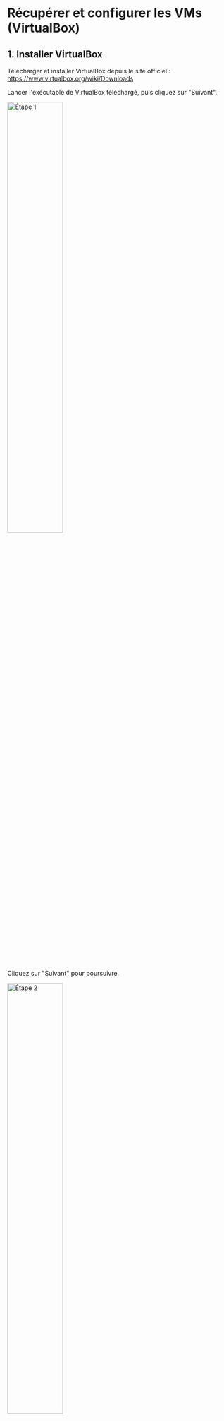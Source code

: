 # Récupérer et configurer les VMs (VirtualBox)

## 1. Installer VirtualBox
Télécharger et installer VirtualBox depuis le site officiel :  
https://www.virtualbox.org/wiki/Downloads

Lancer l'exécutable de VirtualBox téléchargé, puis cliquez sur "Suivant".

<img src="images/virtualbox1.jpg" alt="Étape 1" width="50%"><br>

Cliquez sur "Suivant" pour poursuivre.

<img src="images/virtualbox2.jpg" alt="Étape 2" width="50%"><br>

Cliquez sur "oui".

<img src="images/virtualbox3.jpg" alt="Étape 3" width="50%"><br>

Cliquez sur "installer".

<img src="images/virtualbox4.jpg" alt="Étape 4" width="50%"><br>

## 2. Où récupérer des VMs (osboxes / Kali)
- **OSBoxes** (Ubuntu, autres distros préconfigurées) — pratique pour `monitoring` et `victim` :  
  https://www.osboxes.org/virtualbox-images/   
  *Mot de passe par défaut souvent indiqué sur la page de l’OVA (ex. "osboxes.org").*
  
> **Important** : Récupérer version `OVA`

- **Kali Linux (VM)** — distribution pour tests d’intrusion, idéal pour `attacker` :  
  https://www.kali.org/get-kali/#kali-virtual-machines

> **Important** : Prendre version `VirtualBox`

## 3. Importer les VM dans VirtualBox
1. Pour **monitoring** et **attacker** : VirtualBox → **Fichier → Importer un appareil virtuel…** → sélectionner l’OVA → **Suivant**.  
2. Pour **vicim** : cloner la VM **monitoring** (clic droit → **Cloner…**) → choisir **Clone complet** et **Réinitialiser les adresses MAC** pour éviter les conflits réseau. → Ainsi, pas la peine de télécharger une 3e OVA.
3. Renommer les VMs logiquement (ex. `victim-ubuntu`, `attacker-kali`, `monitoring-ubuntu`).

**Conseil** : prendre un snapshot après l’import et avant toute grosse modification (`Machine → Snapshots (Instantanés) → Prendre un instantané`).

## 4. Paramètres recommandés (ressources)
Ajuster selon les ressources de l'hôte :
- Monitoring (ELK + syslog-ng + Snort) : 4 vCPU, 8–12 GB RAM, 40–80 GB disque.  
- Victim (serveur web) : 2 vCPU, 2–4 GB RAM, 20 GB disque.  
- Attacker (Kali) : 2 vCPU, 4 GB RAM, 20 GB disque.

## 5. Réseau VirtualBox recommandé (topologie fiable)
Objectif : que la **monitoring** voie le trafic entre `attacker` et `victim`.

### Topologie simple (recommandée)
- Créer un **Internal Network** (ex. `lab_net`).
- **monitoring** :
  - Adapter 1 → *Internal Network* `lab_net`  (interface interne pour sniffing / monitoring)  
  - Adapter 2 → *NAT* pour accès Internet / `apt`  
  - **Activer Promiscuous Mode = Allow All** :
    - GUI : VirtualBox → Paramètres VM → Réseau → Avancé → *Promiscuous Mode*: **Allow All**
    - Dans la VM :  
      ```bash
      # remplacer <interface> par le nom de l'interface pour lab_net (voir ip a → **6. Nom d'interface et vérifications**)
      sudo ip link set dev <interface> promisc on
      ```
- **victim** :
  - Adapter 1 → *Internal Network* `lab_net`  
  - Adapter 2 → *NAT* (pour apt / Internet si nécessaire)
- **attacker** (Kali) :
  - Adapter 1 → *Internal Network* `lab_net`

> **Remarque** :  Activer le mode de promiscuité ne suffit pas pour que **monitoring** puisse lire le trafic, il faut également que **victim** et **attacker** indiquent **monitoring** en tant que passerelle par défaut. Voir **8. Exemples : config IP statique (persistant)**.

## 6. Nom d'interface et vérifications
Les noms d’interface peuvent varier (`eth0`, `enp0s3`, `ens33`, ...). Toujours vérifier avec :
```bash
ip a
```
> **Pour Monitoring** : Repèrer l’interface correspondant à l’Internal Network (ex. celle qui a l’IP 192.168.1.x). C’est sur celle-ci que tu activeras le promisc et où Snort écoutera.

## 7. IPs & exemples (valeurs utilisées pour les tests)
Exemple cohérent :
- **Monitoring** (interface interne) : `192.168.1.1/24`
- **Victim** (serveur web) : `192.168.1.2/24`
- **Attacker** (Kali) : `192.168.1.3/24`
> **A savoir** : L’interface NAT obtient une IP par VirtualBox ; les IP ci-dessus concernent l’Internal Network.

## 8. Exemples : config IP statique (persistant)
### Ubuntu (victim) — netplan
Fichier `/etc/netplan/01-lab.yaml` :
```yaml
network:
  version: 2
  renderer: networkd
  ethernets:
    enp0s3:
      addresses: [192.168.1.2/24]
      gateway4: 192.168.1.1
```
Appliquer :
```bash
sudo netplan apply
```

### Kali (attacker) — nmcli (NetworkManager)
- En interface graphique (plus facile) faire: clic droit sur l'onglet réseau en haut à gauche-edit connections-wired connection 1-clic sur la roue dentelée en bas-ipv4 settings-renseigner adresse ip, netmask et gateway
ou encore en passant par l'invite de commande
```bash
# adapter ifname=eth0 si différent
nmcli con add type ethernet ifname eth0 con-name lab_net \
  ipv4.addresses 192.168.1.3/24 ipv4.gateway 192.168.1.1 \
  ipv4.method manual
nmcli con up lab_att
```

### Méthode temporaire (tous OS)
```bash
sudo ip addr add 192.168.1.3/24 dev <iface>
sudo ip link set dev <iface> up
sudo ip route add default via 192.168.1.1
```
(Cela n’est pas persistant au reboot.)

## 9. Activer la capture / test promisc & sniff

Pour vérifier que la monitoring voit le trafic :
1. Sur la monitoring VM, trouve l’interface :
```bash
ip a
```
2. Activer le mode promisc (si pas déjà fait via GUI) :
```bash
sudo ip link set dev <interface> promisc on
```
3. Lancer une capture `tcpdump` :
```bash
sudo tcpdump -n -i <interface> host 192.168.1.3 and host 192.168.1.2
```
4. Depuis attacker (Kali) :
```bash
curl -v --noproxy "*" http://192.168.1.2/
```
Si SYN / GET / 200 dans `tcpdump` sur la monitoring → sniff OK.

## 10. NAT / accès Internet et apt
- Le second adaptateur en NAT permet aux VMs d’accéder à Internet pour `apt` sans exposer le réseau interne.
- Pour installer `Apache` sur la victim (étape nécessaire pour tester les scénarios finaux) :
```bash
sudo apt update && sudo apt install -y apache2
sudo systemctl status apache2 # doit être actif
```

## 11. Copier/Coller bidirectionnel & Guest Additions
1. Arrêter la VM.
2. **VirtualBox Manager → VM → Paramètres → Général → Avancé → Presse-papiers partagé** : *Bidirectionnel*.
3. Démarrer la VM → **VirtualBox → Périphériques → Insérer l’image CD des Additions invité...**
4. Dans la VM (Debian/Ubuntu) :
```bash
sudo apt update
sudo apt install -y build-essential dkms linux-headers-$(uname -r)
sudo sh /media/cdrom/VBoxLinuxAdditions.run
sudo reboot
```
5. Vérifier le copier/coller entre hôte ↔ VM.

## 12. Remarques
- Les noms d'interface (ex : `enp0s3`, `eth0`) varient selon les distributions ; utiliser `ip a` pour identifier l'interface interne.  
- Prendre des snapshots avant toute modification majeure.  
- Synchroniser l'heure (`sudo timedatectl set-ntp true`) sur toutes les VMs pour garantir la cohérence des timestamps.
